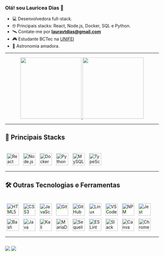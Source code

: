 ### Olá! sou Lauricea Dias 👋

- 💻 Desenvolvedora full-stack.  
- 🤓 Principais stacks: React, Node.js, Docker, SQL e Python.  
- 🛰️ Contate-me por **lauravtdias@gmail.com**  
- 🎮 Estudante BCTec na [UNIFEI](https://unifei.edu.br/)  
- 🔭 Astronomia amadora.  

---

<div align="center">
  <a href="https://github.com/Laura-dias388">
    <img height="200px" src="https://github-readme-stats.vercel.app/api?username=Laura-dias388&show_icons=true&theme=blue-green&include_all_commits=true&count_private=true"/>
  </a>
  <a href="https://github.com/Laura-dias388">
    <img height="200px" src="https://github-readme-stats.vercel.app/api/top-langs/?username=Laura-dias388&layout=compact&langs_count=7&theme=blue-green"/>
  </a>
</div>

---

## 🚀 Principais Stacks
<div style="display: inline_block"><br>
  <img align="center" alt="React" height="40" width="40" src="https://cdn.jsdelivr.net/gh/devicons/devicon/icons/react/react-original.svg" style="margin: 5px"/>
  <img align="center" alt="Node.js" height="40" width="40" src="https://cdn.jsdelivr.net/gh/devicons/devicon/icons/nodejs/nodejs-original.svg" style="margin: 5px"/>
  <img align="center" alt="Docker" height="40" width="40" src="https://cdn.jsdelivr.net/gh/devicons/devicon/icons/docker/docker-original.svg" style="margin: 5px"/>
  <img align="center" alt="Python" height="40" width="40" src="https://cdn.jsdelivr.net/gh/devicons/devicon/icons/python/python-original.svg" style="margin: 5px"/>
  <img align="center" alt="MySQL" height="40" width="40" src="https://cdn.jsdelivr.net/gh/devicons/devicon/icons/mysql/mysql-original.svg" style="margin: 5px"/>
  <img align="center" alt="TypeScript" height="40" width="40" src="https://cdn.jsdelivr.net/gh/devicons/devicon/icons/typescript/typescript-original.svg" style="margin: 5px"/>
</div>

---

## 🛠️ Outras Tecnologias e Ferramentas
<div style="display: inline_block"><br>
  <img align="center" alt="HTML5" height="40" width="40" src="https://cdn.jsdelivr.net/gh/devicons/devicon/icons/html5/html5-original.svg" style="margin: 5px"/>
  <img align="center" alt="CSS3" height="40" width="40" src="https://cdn.jsdelivr.net/gh/devicons/devicon/icons/css3/css3-original.svg" style="margin: 5px"/>
  <img align="center" alt="JavaScript" height="40" width="40" src="https://cdn.jsdelivr.net/gh/devicons/devicon/icons/javascript/javascript-plain.svg" style="margin: 5px"/>
  <img align="center" alt="Git" height="40" width="40" src="https://cdn.jsdelivr.net/gh/devicons/devicon/icons/git/git-original.svg" style="margin: 5px"/>
  <img align="center" alt="GitHub" height="40" width="40" src="https://cdn.jsdelivr.net/gh/devicons/devicon/icons/github/github-original.svg" style="margin: 5px"/>
  <img align="center" alt="Linux" height="40" width="40" src="https://cdn.jsdelivr.net/gh/devicons/devicon/icons/linux/linux-original.svg" style="margin: 5px"/>
  <img align="center" alt="VSCode" height="40" width="40" src="https://cdn.jsdelivr.net/gh/devicons/devicon/icons/vscode/vscode-original.svg" style="margin: 5px"/>
  <img align="center" alt="NPM" height="40" width="40" src="https://cdn.jsdelivr.net/gh/devicons/devicon/icons/npm/npm-original-wordmark.svg" style="margin: 5px"/>
  <img align="center" alt="Jest" height="40" width="40" src="https://cdn.jsdelivr.net/gh/devicons/devicon/icons/jest/jest-plain.svg" style="margin: 5px"/>
  <img align="center" alt="Bash" height="40" width="40" src="https://cdn.jsdelivr.net/gh/devicons/devicon/icons/bash/bash-original.svg" style="margin: 5px"/>
  <img align="center" alt="Java" height="40" width="40" src="https://cdn.jsdelivr.net/gh/devicons/devicon/icons/java/java-original.svg" style="margin: 5px"/>
  <img align="center" alt="Kali Linux" height="40" width="40" src="https://cdn.jsdelivr.net/gh/devicons/devicon/icons/kalilinux/kalilinux-original.svg" style="margin: 5px"/>
  <img align="center" alt="MariaDB" height="40" width="40" src="https://cdn.jsdelivr.net/gh/devicons/devicon/icons/mariadb/mariadb-original.svg" style="margin: 5px"/>
  <img align="center" alt="Sequelize" height="40" width="40" src="https://cdn.jsdelivr.net/gh/devicons/devicon/icons/sequelize/sequelize-original.svg" style="margin: 5px"/>
  <img align="center" alt="ESLint" height="40" width="40" src="https://cdn.jsdelivr.net/gh/devicons/devicon/icons/eslint/eslint-original.svg" style="margin: 5px"/>
  <img align="center" alt="Slack" height="40" width="40" src="https://cdn.jsdelivr.net/gh/devicons/devicon/icons/slack/slack-original.svg" style="margin: 5px"/>
  <img align="center" alt="Canva" height="40" width="40" src="https://cdn.jsdelivr.net/gh/devicons/devicon/icons/canva/canva-original.svg" style="margin: 5px"/>
  <img align="center" alt="Chrome" height="40" width="40" src="https://cdn.jsdelivr.net/gh/devicons/devicon/icons/chrome/chrome-original.svg" style="margin: 5px"/>
</div>

---

##

<div>
  <a href="mailto:lauravtdias@gmail.com"><img src="https://img.shields.io/badge/Gmail-D14836?style=for-the-badge&logo=gmail&logoColor=white" target="_blank"></a>
  <a href="https://www.linkedin.com/in/lauricea-dias-83ba72207" target="_blank"><img src="https://img.shields.io/badge/-LinkedIn-%230077B5?style=for-the-badge&logo=linkedin&logoColor=white" target="_blank"></a>
</div>  


